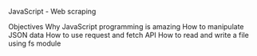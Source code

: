 JavaScript - Web scraping

Objectives
Why JavaScript programming is amazing
How to manipulate JSON data
How to use request and fetch API
How to read and write a file using fs module
